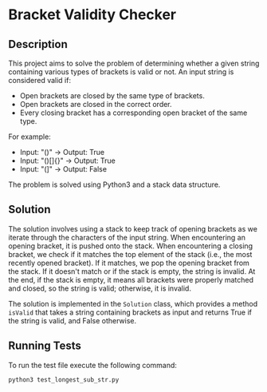 # Bracket Validity Checker

## Description

This project aims to solve the problem of determining whether a given string containing various types of brackets is valid or not. An input string is considered valid if:

- Open brackets are closed by the same type of brackets.
- Open brackets are closed in the correct order.
- Every closing bracket has a corresponding open bracket of the same type.

For example:

- Input: "()" -> Output: True
- Input: "()[]{}" -> Output: True
- Input: "(]" -> Output: False

The problem is solved using Python3 and a stack data structure.

## Solution

The solution involves using a stack to keep track of opening brackets as we iterate through the characters of the input string. When encountering an opening bracket, it is pushed onto the stack. When encountering a closing bracket, we check if it matches the top element of the stack (i.e., the most recently opened bracket). If it matches, we pop the opening bracket from the stack. If it doesn't match or if the stack is empty, the string is invalid. At the end, if the stack is empty, it means all brackets were properly matched and closed, so the string is valid; otherwise, it is invalid.

The solution is implemented in the `Solution` class, which provides a method `isValid` that takes a string containing brackets as input and returns True if the string is valid, and False otherwise.

## Running Tests

To run the test file execute the following command:

```bash
python3 test_longest_sub_str.py
```
